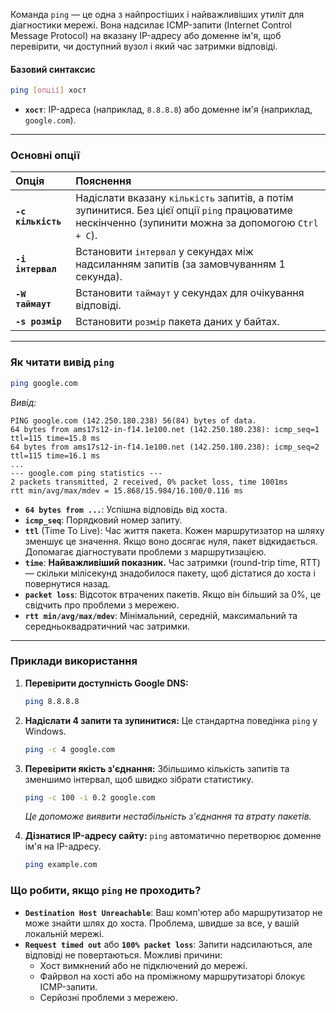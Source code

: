Команда `ping` — це одна з найпростіших і найважливіших утиліт для діагностики мережі. Вона надсилає ICMP-запити (Internet Control Message Protocol) на вказану IP-адресу або доменне ім'я, щоб перевірити, чи доступний вузол і який час затримки відповіді.

#### **Базовий синтаксис**

```bash
ping [опції] хост
```

*   **`хост`**: IP-адреса (наприклад, `8.8.8.8`) або доменне ім'я (наприклад, `google.com`).

--- 

### **Основні опції**

| Опція | Пояснення |
| :--- | :--- |
| **`-c кількість`** | Надіслати вказану `кількість` запитів, а потім зупинитися. Без цієї опції `ping` працюватиме нескінченно (зупинити можна за допомогою `Ctrl + C`). |
| **`-i інтервал`** | Встановити `інтервал` у секундах між надсиланням запитів (за замовчуванням 1 секунда). |
| **`-W таймаут`** | Встановити `таймаут` у секундах для очікування відповіді. |
| **`-s розмір`** | Встановити `розмір` пакета даних у байтах. |

--- 

### **Як читати вивід `ping`**

```bash
ping google.com
```

*Вивід:* 
```
PING google.com (142.250.180.238) 56(84) bytes of data.
64 bytes from ams17s12-in-f14.1e100.net (142.250.180.238): icmp_seq=1 ttl=115 time=15.8 ms
64 bytes from ams17s12-in-f14.1e100.net (142.250.180.238): icmp_seq=2 ttl=115 time=16.1 ms
...
--- google.com ping statistics ---
2 packets transmitted, 2 received, 0% packet loss, time 1001ms
rtt min/avg/max/mdev = 15.868/15.984/16.100/0.116 ms
```

*   **`64 bytes from ...`**: Успішна відповідь від хоста.
*   **`icmp_seq`**: Порядковий номер запиту.
*   **`ttl`** (Time To Live): Час життя пакета. Кожен маршрутизатор на шляху зменшує це значення. Якщо воно досягає нуля, пакет відкидається. Допомагає діагностувати проблеми з маршрутизацією.
*   **`time`**: **Найважливіший показник.** Час затримки (round-trip time, RTT) — скільки мілісекунд знадобилося пакету, щоб дістатися до хоста і повернутися назад.
*   **`packet loss`**: Відсоток втрачених пакетів. Якщо він більший за 0%, це свідчить про проблеми з мережею.
*   **`rtt min/avg/max/mdev`**: Мінімальний, середній, максимальний та середньоквадратичний час затримки.

--- 

### **Приклади використання**

1.  **Перевірити доступність Google DNS:**
    ```bash
    ping 8.8.8.8
    ```

2.  **Надіслати 4 запити та зупинитися:**
    Це стандартна поведінка `ping` у Windows.
    ```bash
    ping -c 4 google.com
    ```

3.  **Перевірити якість з'єднання:**
    Збільшимо кількість запитів та зменшимо інтервал, щоб швидко зібрати статистику.
    ```bash
    ping -c 100 -i 0.2 google.com
    ```
    *Це допоможе виявити нестабільність з'єднання та втрату пакетів.*

4.  **Дізнатися IP-адресу сайту:**
    `ping` автоматично перетворює доменне ім'я на IP-адресу.
    ```bash
    ping example.com
    ```

### **Що робити, якщо `ping` не проходить?**

*   **`Destination Host Unreachable`**: Ваш комп'ютер або маршрутизатор не може знайти шлях до хоста. Проблема, швидше за все, у вашій локальній мережі.
*   **`Request timed out`** або **`100% packet loss`**: Запити надсилаються, але відповіді не повертаються. Можливі причини:
    *   Хост вимкнений або не підключений до мережі.
    *   Файрвол на хості або на проміжному маршрутизаторі блокує ICMP-запити.
    *   Серйозні проблеми з мережею.
